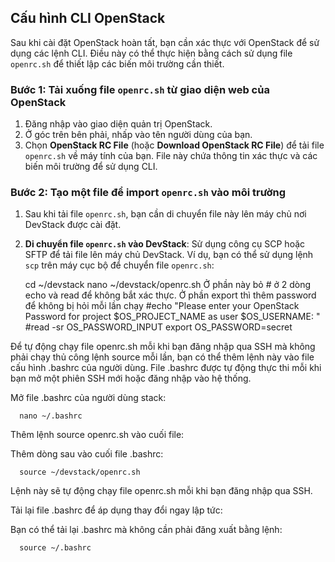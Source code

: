 ## Cấu hình CLI OpenStack

Sau khi cài đặt OpenStack hoàn tất, bạn cần xác thực với OpenStack để sử dụng các lệnh CLI. Điều này có thể thực hiện bằng cách sử dụng file `openrc.sh` để thiết lập các biến môi trường cần thiết.

### Bước 1: Tải xuống file `openrc.sh` từ giao diện web của OpenStack

1. Đăng nhập vào giao diện quản trị OpenStack.
2. Ở góc trên bên phải, nhấp vào tên người dùng của bạn.
3. Chọn **OpenStack RC File** (hoặc **Download OpenStack RC File**) để tải file `openrc.sh` về máy tính của bạn. File này chứa thông tin xác thực và các biến môi trường để sử dụng CLI.

### Bước 2: Tạo một file để import `openrc.sh` vào môi trường

1. Sau khi tải file `openrc.sh`, bạn cần di chuyển file này lên máy chủ nơi DevStack được cài đặt.
2. **Di chuyển file `openrc.sh` vào DevStack**:
  Sử dụng công cụ SCP hoặc SFTP để tải file lên máy chủ DevStack. Ví dụ, bạn có thể sử dụng lệnh `scp` trên máy cục bộ để chuyển file `openrc.sh`:

      cd ~/devstack
      nano ~/devstack/openrc.sh
  Ở phần này bỏ # ở 2 dòng echo và read để không bắt xác thực. Ở phần export thì thêm password để không bị hỏi mỗi lần chạy
      #echo "Please enter your OpenStack Password for project $OS_PROJECT_NAME as user $OS_USERNAME: "
      #read -sr OS_PASSWORD_INPUT
      export OS_PASSWORD=secret

  Để tự động chạy file openrc.sh mỗi khi bạn đăng nhập qua SSH mà không phải chạy thủ công lệnh source mỗi lần, bạn có thể thêm lệnh này vào file cấu hình .bashrc của người dùng. File .bashrc được tự động thực thi mỗi khi bạn mở một phiên SSH mới hoặc đăng nhập vào hệ thống.

  Mở file .bashrc của người dùng stack:

      nano ~/.bashrc
Thêm lệnh source openrc.sh vào cuối file:

Thêm dòng sau vào cuối file .bashrc:

      source ~/devstack/openrc.sh
Lệnh này sẽ tự động chạy file openrc.sh mỗi khi bạn đăng nhập qua SSH.

Tải lại file .bashrc để áp dụng thay đổi ngay lập tức:

Bạn có thể tải lại .bashrc mà không cần phải đăng xuất bằng lệnh:

      source ~/.bashrc

